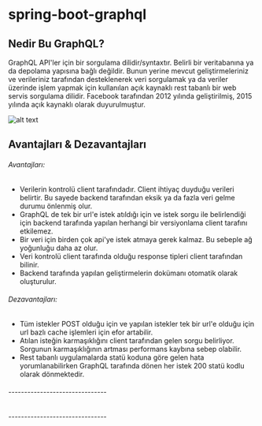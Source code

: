 # spring-boot-graphql

## Nedir Bu GraphQL?

GraphQL API'ler için bir sorgulama dilidir/syntaxtır. 
Belirli bir veritabanına ya da depolama yapısına bağlı değildir. 
Bunun yerine mevcut geliştirmeleriniz ve verileriniz tarafından desteklenerek veri 
sorgulamak ya da veriler üzerinde işlem yapmak için kullanılan açık kaynaklı rest tabanlı bir web servis sorgulama dilidir. 
Facebook tarafından 2012 yılında geliştirilmiş, 2015 yılında açık kaynaklı olarak duyurulmuştur.

![alt text](https://media.crystallize.com/crystallize_marketing/20/9/3/2/developer_comics_rest_vs_graphql_part_2.jpg)

## Avantajları & Dezavantajları
###### Avantajları:
* Verilerin kontrolü client tarafındadır. Client ihtiyaç duyduğu verileri belirtir. Bu sayede backend tarafından eksik ya da fazla veri gelme durumu önlenmiş olur.
* GraphQL de tek bir url'e istek atıldığı için ve istek sorgu ile belirlendiği için backend tarafında yapılan herhangi bir versiyonlama client tarafını etkilemez.
* Bir veri için birden çok api'ye istek atmaya gerek kalmaz. Bu sebeple ağ yoğunluğu daha az olur.
* Veri kontrolü client tarafında olduğu response tipleri client tarafından bilinir.
* Backend tarafında yapılan geliştirmelerin dokümanı otomatik olarak oluşturulur.

###### Dezavantajları:
* Tüm istekler POST olduğu için ve yapılan istekler tek bir url'e olduğu için url bazlı cache işlemleri için efor artabilir.
* Atılan isteğin karmaşıklığını client tarafından gelen sorgu belirliyor. Sorgunun karmaşıklığının artması performans kaybına sebep olabilir.
* Rest tabanlı uygulamalarda statü koduna göre gelen hata yorumlanabilirken GraphQL tarafında dönen her istek 200 statü kodlu olarak dönmektedir.

###### -------------------------------

###### -------------------------------
